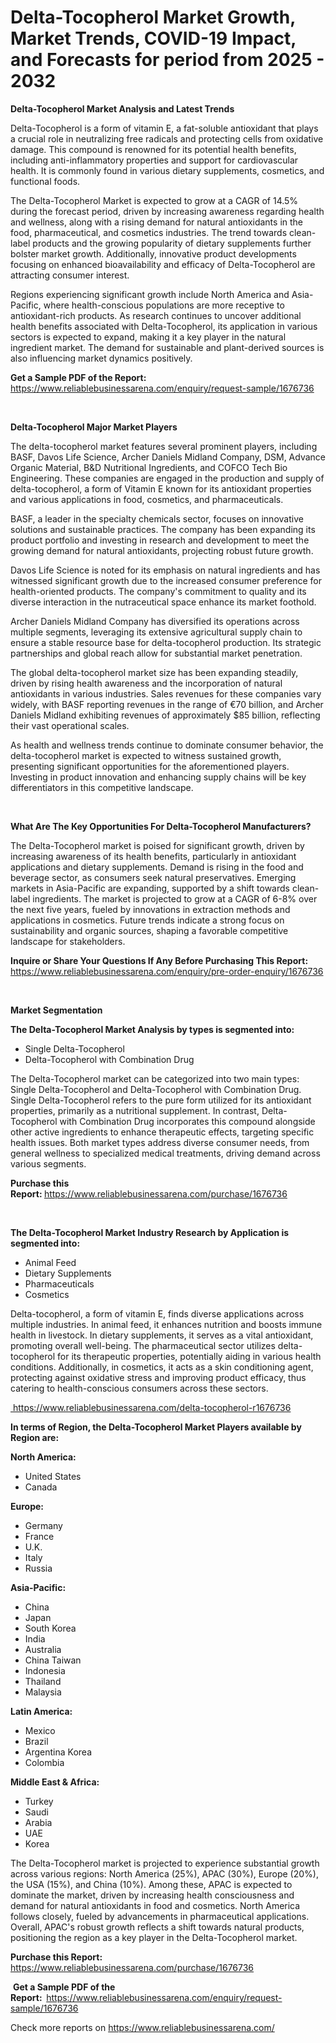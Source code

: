 <p><h1>Delta-Tocopherol Market Growth, Market Trends, COVID-19 Impact, and Forecasts for period from 2025 - 2032</h1></p><p><strong>Delta-Tocopherol Market Analysis and Latest Trends</strong></p>
<p><p>Delta-Tocopherol is a form of vitamin E, a fat-soluble antioxidant that plays a crucial role in neutralizing free radicals and protecting cells from oxidative damage. This compound is renowned for its potential health benefits, including anti-inflammatory properties and support for cardiovascular health. It is commonly found in various dietary supplements, cosmetics, and functional foods.</p><p>The Delta-Tocopherol Market is expected to grow at a CAGR of 14.5% during the forecast period, driven by increasing awareness regarding health and wellness, along with a rising demand for natural antioxidants in the food, pharmaceutical, and cosmetics industries. The trend towards clean-label products and the growing popularity of dietary supplements further bolster market growth. Additionally, innovative product developments focusing on enhanced bioavailability and efficacy of Delta-Tocopherol are attracting consumer interest.</p><p>Regions experiencing significant growth include North America and Asia-Pacific, where health-conscious populations are more receptive to antioxidant-rich products. As research continues to uncover additional health benefits associated with Delta-Tocopherol, its application in various sectors is expected to expand, making it a key player in the natural ingredient market. The demand for sustainable and plant-derived sources is also influencing market dynamics positively.</p></p>
<p><strong>Get a Sample PDF of the Report:&nbsp;</strong> <a href="https://www.reliablebusinessarena.com/enquiry/request-sample/1676736?utm_campaign=3224&utm_medium=2&utm_source=Github&utm_content=ia&utm_term=24032025&utm_id=delta-tocopherol">https://www.reliablebusinessarena.com/enquiry/request-sample/1676736</a></p>
<p>&nbsp;</p>
<p><strong>Delta-Tocopherol Major Market Players</strong></p>
<p><p>The delta-tocopherol market features several prominent players, including BASF, Davos Life Science, Archer Daniels Midland Company, DSM, Advance Organic Material, B&D Nutritional Ingredients, and COFCO Tech Bio Engineering. These companies are engaged in the production and supply of delta-tocopherol, a form of Vitamin E known for its antioxidant properties and various applications in food, cosmetics, and pharmaceuticals.</p><p>BASF, a leader in the specialty chemicals sector, focuses on innovative solutions and sustainable practices. The company has been expanding its product portfolio and investing in research and development to meet the growing demand for natural antioxidants, projecting robust future growth.</p><p>Davos Life Science is noted for its emphasis on natural ingredients and has witnessed significant growth due to the increased consumer preference for health-oriented products. The company's commitment to quality and its diverse interaction in the nutraceutical space enhance its market foothold.</p><p>Archer Daniels Midland Company has diversified its operations across multiple segments, leveraging its extensive agricultural supply chain to ensure a stable resource base for delta-tocopherol production. Its strategic partnerships and global reach allow for substantial market penetration.</p><p>The global delta-tocopherol market size has been expanding steadily, driven by rising health awareness and the incorporation of natural antioxidants in various industries. Sales revenues for these companies vary widely, with BASF reporting revenues in the range of €70 billion, and Archer Daniels Midland exhibiting revenues of approximately $85 billion, reflecting their vast operational scales.</p><p>As health and wellness trends continue to dominate consumer behavior, the delta-tocopherol market is expected to witness sustained growth, presenting significant opportunities for the aforementioned players. Investing in product innovation and enhancing supply chains will be key differentiators in this competitive landscape.</p></p>
<p>&nbsp;</p>
<p><strong>What Are The Key Opportunities For Delta-Tocopherol Manufacturers?</strong></p>
<p><p>The Delta-Tocopherol market is poised for significant growth, driven by increasing awareness of its health benefits, particularly in antioxidant applications and dietary supplements. Demand is rising in the food and beverage sector, as consumers seek natural preservatives. Emerging markets in Asia-Pacific are expanding, supported by a shift towards clean-label ingredients. The market is projected to grow at a CAGR of 6-8% over the next five years, fueled by innovations in extraction methods and applications in cosmetics. Future trends indicate a strong focus on sustainability and organic sources, shaping a favorable competitive landscape for stakeholders.</p></p>
<p><strong>Inquire or Share Your Questions If Any Before Purchasing This Report:</strong> <a href="https://www.reliablebusinessarena.com/enquiry/pre-order-enquiry/1676736?utm_campaign=3224&utm_medium=2&utm_source=Github&utm_content=ia&utm_term=24032025&utm_id=delta-tocopherol">https://www.reliablebusinessarena.com/enquiry/pre-order-enquiry/1676736</a></p>
<p>&nbsp;</p>
<p><strong>Market Segmentation</strong></p>
<p><strong>The Delta-Tocopherol Market Analysis by types is segmented into:</strong></p>
<p><ul><li>Single Delta-Tocopherol</li><li>Delta-Tocopherol with Combination Drug</li></ul></p>
<p><p>The Delta-Tocopherol market can be categorized into two main types: Single Delta-Tocopherol and Delta-Tocopherol with Combination Drug. Single Delta-Tocopherol refers to the pure form utilized for its antioxidant properties, primarily as a nutritional supplement. In contrast, Delta-Tocopherol with Combination Drug incorporates this compound alongside other active ingredients to enhance therapeutic effects, targeting specific health issues. Both market types address diverse consumer needs, from general wellness to specialized medical treatments, driving demand across various segments.</p></p>
<p><strong>Purchase this Report:&nbsp;</strong><a href="https://www.reliablebusinessarena.com/purchase/1676736?utm_campaign=3224&utm_medium=2&utm_source=Github&utm_content=ia&utm_term=24032025&utm_id=delta-tocopherol">https://www.reliablebusinessarena.com/purchase/1676736</a></p>
<p>&nbsp;</p>
<p><strong>The Delta-Tocopherol Market Industry Research by Application is segmented into:</strong></p>
<p><ul><li>Animal Feed</li><li>Dietary Supplements</li><li>Pharmaceuticals</li><li>Cosmetics</li></ul></p>
<p><p>Delta-tocopherol, a form of vitamin E, finds diverse applications across multiple industries. In animal feed, it enhances nutrition and boosts immune health in livestock. In dietary supplements, it serves as a vital antioxidant, promoting overall well-being. The pharmaceutical sector utilizes delta-tocopherol for its therapeutic properties, potentially aiding in various health conditions. Additionally, in cosmetics, it acts as a skin conditioning agent, protecting against oxidative stress and improving product efficacy, thus catering to health-conscious consumers across these sectors.</p></p>
<p><a href="https://www.reliablebusinessarena.com/delta-tocopherol-r1676736?utm_campaign=3224&utm_medium=2&utm_source=Github&utm_content=ia&utm_term=24032025&utm_id=delta-tocopherol">&nbsp;https://www.reliablebusinessarena.com/delta-tocopherol-r1676736</a></p>
<p><strong>In terms of Region, the Delta-Tocopherol Market Players available by Region are:</strong></p>
<p>
    <p> <strong> North America: </strong>
        <ul>
            <li>United States</li>
            <li>Canada</li>
        </ul>
        </p> 
    <p> <strong> Europe: </strong>
        <ul>
            <li>Germany</li>
            <li>France</li>
            <li>U.K.</li>
            <li>Italy</li>
            <li>Russia</li>
        </ul>
        </p> 
    <p> <strong> Asia-Pacific: </strong>
        <ul>
            <li>China</li>
            <li>Japan</li>
            <li>South Korea</li>
            <li>India</li>
            <li>Australia</li>
            <li>China Taiwan</li>
            <li>Indonesia</li>
            <li>Thailand</li>
            <li>Malaysia</li>
        </ul>
        </p> 
    <p> <strong> Latin America: </strong>
        <ul>
            <li>Mexico</li>
            <li>Brazil</li>
            <li>Argentina Korea</li>
            <li>Colombia</li>
        </ul>
        </p> 
    <p> <strong> Middle East & Africa: </strong>
        <ul>
            <li>Turkey</li>
            <li>Saudi</li>
            <li>Arabia</li>
            <li>UAE</li>
            <li>Korea</li>
        </ul>
    </p>
    </p>
<p><p>The Delta-Tocopherol market is projected to experience substantial growth across various regions: North America (25%), APAC (30%), Europe (20%), the USA (15%), and China (10%). Among these, APAC is expected to dominate the market, driven by increasing health consciousness and demand for natural antioxidants in food and cosmetics. North America follows closely, fueled by advancements in pharmaceutical applications. Overall, APAC's robust growth reflects a shift towards natural products, positioning the region as a key player in the Delta-Tocopherol market.</p></p>
<p><strong>Purchase this Report: </strong><a href="https://www.reliablebusinessarena.com/purchase/1676736?utm_campaign=3224&utm_medium=2&utm_source=Github&utm_content=ia&utm_term=24032025&utm_id=delta-tocopherol">https://www.reliablebusinessarena.com/purchase/1676736</a></p>
<p>&nbsp;<strong>Get a Sample PDF of the Report:&nbsp;&nbsp;</strong><a href="https://www.reliablebusinessarena.com/enquiry/request-sample/1676736?utm_campaign=3224&utm_medium=2&utm_source=Github&utm_content=ia&utm_term=24032025&utm_id=delta-tocopherol">https://www.reliablebusinessarena.com/enquiry/request-sample/1676736</a></p>
<p><strong></strong></p>
<p>Check more reports on <a href="https://www.reliablebusinessarena.com/?utm_campaign=3224&utm_medium=2&utm_source=Github&utm_content=ia&utm_term=24032025&utm_id=delta-tocopherol">https://www.reliablebusinessarena.com/</a></p>